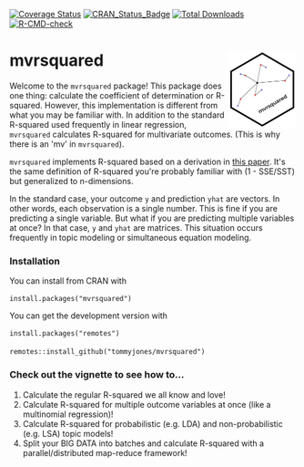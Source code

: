 <!-- badges: start -->
[![Coverage Status](https://img.shields.io/codecov/c/github/tommyjones/mvrsquared/main.svg)](https://codecov.io/gh/tommyjones/mvrsquared/branch/main)
[![CRAN_Status_Badge](http://www.r-pkg.org/badges/version/mvrsquared)](https://cran.r-project.org/package=mvrsquared)
[![Total Downloads](https://cranlogs.r-pkg.org/badges/grand-total/mvrsquared?color=orange)](https://CRAN.R-project.org/package=mvrsquared)
[![R-CMD-check](https://github.com/TommyJones/mvrsquared/workflows/R-CMD-check/badge.svg)](https://github.com/TommyJones/mvrsquared/actions)
<!-- badges: end -->

# mvrsquared <img src='man/figures/logo.png' align="right" height="136.5" />

Welcome to the `mvrsquared` package! This package does one thing: calculate the coefficient of determination or R-squared. However, this implementation is different from what you may be familiar with. In addition to the standard R-squared used frequently in linear regression, `mvrsquared` calculates R-squared for multivariate outcomes. (This is why there is an 'mv' in `mvrsquared`).

`mvrsquared` implements R-squared based on a derivation in [this paper](https://arxiv.org/abs/1911.11061). It's the same definition of R-squared you're probably familiar with (1 - SSE/SST) but generalized to n-dimensions.

In the standard case, your outcome `y` and prediction `yhat` are vectors. In other words, each observation is a single number. This is fine if you are predicting a single variable. But what if you are predicting multiple variables at once? In that case, `y` and `yhat` are matrices. This situation occurs frequently in topic modeling or simultaneous equation modeling.

### Installation

You can install from CRAN with

```
install.packages("mvrsquared")
```

You can get the development version with 

```
install.packages("remotes")

remotes::install_github("tommyjones/mvrsquared")
```

### Check out the vignette to see how to...

1. Calculate the regular R-squared we all know and love!
2. Calculate R-squared for multiple outcome variables at once (like a multinomial regression)!
3. Calculate R-squared for probabilistic (e.g. LDA) and non-probabilistic (e.g. LSA) topic models!
4. Split your BIG DATA into batches and calculate R-squared with a parallel/distributed map-reduce framework!

